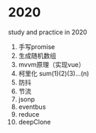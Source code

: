 # 2020
study and practice in 2020

01. 手写promise  
02. 生成随机数组  
03. mvvm原理（实现vue）  
04. 柯里化 sum(1)(2)(3)...(n)  
05. 防抖  
06. 节流  
07. jsonp  
08. eventbus  
09. reduce
10. deepClone


